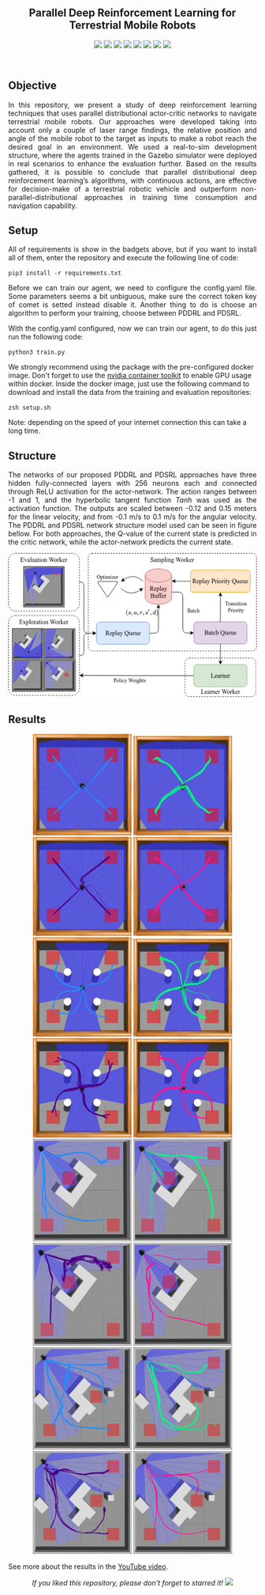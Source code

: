 <h2 align="center">Parallel Deep Reinforcement Learning for Terrestrial Mobile Robots</h2>

<p align="center">
  <img src="https://img.shields.io/badge/ROS-NoeticNinjemys-yellow"/>
  <img src="https://img.shields.io/badge/PyTorch-v1.9.0-blue"/>
  <img src="https://img.shields.io/badge/Torchvision-v0.8.1-blue"/>
  <img src="https://img.shields.io/badge/OpenCV-v4.4.0.46-blue"/>
  <img src="https://img.shields.io/badge/Pillow-v7.2.0-blue"/>
  <img src="https://img.shields.io/badge/Matplotlib-v3.3.3-blue"/>
  <img src="https://img.shields.io/badge/Pandas-v1.1.4-blue"/>
  <img src="https://img.shields.io/badge/Numpy-v1.19.2-blue"/>
</p>
<br/>

## Objective
<p align="justify"> 
  <a>In this repository, we present a study of deep reinforcement learning techniques that uses parallel distributional actor-critic networks to navigate terrestrial mobile robots. Our approaches were developed taking into account only a couple of laser range findings, the relative position and angle of the mobile robot to the target as inputs to make a robot reach the desired goal in an environment.
We used a real-to-sim development structure, where the agents trained in the Gazebo simulator were deployed in real scenarios to enhance the evaluation further.
Based on the results gathered, it is possible to conclude that parallel distributional deep reinforcement learning’s algorithms, with continuous actions, are effective for decision-make of a terrestrial robotic vehicle and outperform non-parallel-distributional approaches in training time consumption and navigation capability.</a>  
</p>
  

## Setup
<p align="justify"> 
 <a>All of requirements is show in the badgets above, but if you want to install all of them, enter the repository and execute the following line of code:</a>
</p>

```shell
pip3 install -r requirements.txt
```

<p align="justify"> 
 <a>Before we can train our agent, we need to configure the config.yaml file. Some parameters seems a bit unbiguous, make sure the correct token key of comet is setted instead disable it. Another thing to do is choose an algorithm to perform your training, choose between PDDRL and PDSRL. </a>
</p>

<p align="justify"> 
 <a>With the config.yaml configured, now we can train our agent, to do this just run the following code:</a>
</p>

```shell
python3 train.py
```

We strongly recommend using the package with the pre-configured docker image. Don't forget to use the <a href="https://docs.nvidia.com/datacenter/cloud-native/container-toolkit/install-guide.html#docker">nvidia container toolkit</a>  to enable GPU usage within docker. 
Inside the docker image, just use the following command to download and install the data from the training and evaluation repositories: 

```shell
zsh setup.sh
```

Note: depending on the speed of your internet connection this can take a long time. 

## Structure
<p align="justify"> 
  The networks of our proposed PDDRL and PDSRL approaches have three hidden fully-connected layers with 256 neurons each and connected through ReLU activation for the actor-network. The action ranges between -1 and 1, and the hyperbolic tangent function <em>Tanh</em> was used as the activation function. The outputs are scaled between -0.12 and 0.15 meters for the linear velocity, and from -0.1 m/s to 0.1 m/s for the angular velocity. The PDDRL and PDSRL network structure model used can be seen in figure bellow. For both approaches, the Q-value of the current state is predicted in the critic network, while the actor-network predicts the current state. 
</p>

<p align="center"> 
  <img src="media/Networks.png" alt="Approaches Scheme" width="800"/>
</p>

## Results

<p align="center"> 
  <img src="media/PDDRL_S1_N_SIM.png" alt="PDDRL_S1_N_SIM" width="200"/>
  <img src="media/PDSRL_S1_N_SIM.png" alt="PDSRL_S1_N_SIM" width="200"/>
  <img src="media/PDDRL_S1_P_SIM.png" alt="PDDRL_S1_P_SIM" width="200"/>
  <img src="media/PDSRL_S1_P_SIM.png" alt="PDSRL_S1_P_SIM" width="200"/>
  <img src="media/PDDRL_S2_N_SIM.png" alt="PDDRL_S2_N_SIM" width="200"/>
  <img src="media/PDSRL_S2_N_SIM.png" alt="PDSRL_S2_N_SIM" width="200"/>
  <img src="media/PDDRL_S2_P_SIM.png" alt="PDDRL_S2_P_SIM" width="200"/>
  <img src="media/PDSRL_S2_P_SIM.png" alt="PDSRL_S2_P_SIM" width="200"/>
  <img src="media/PDDRL_S3_N_SIM.png" alt="PDDRL_S3_N_SIM" width="200"/>
  <img src="media/PDSRL_S3_N_SIM.png" alt="PDSRL_S3_N_SIM" width="200"/>
  <img src="media/PDDRL_S3_P_SIM.png" alt="PDDRL_S3_P_SIM" width="200"/>
  <img src="media/PDSRL_S3_P_SIM.png" alt="PDSRL_S3_P_SIM" width="200"/>
  <img src="media/PDDRL_S4_N_SIM.png" alt="PDDRL_S4_N_SIM" width="200"/>
  <img src="media/PDSRL_S4_N_SIM.png" alt="PDSRL_S4_N_SIM" width="200"/>
  <img src="media/PDDRL_S4_P_SIM.png" alt="PDDRL_S4_P_SIM" width="200"/>
  <img src="media/PDSRL_S4_P_SIM.png" alt="PDSRL_S4_P_SIM" width="200"/>
</p>

See more about the results in the [YouTube video](https://www.youtube.com/).

<p align="center"> 
  <i>If you liked this repository, please don't forget to starred it!</i>
  <img src="https://img.shields.io/github/stars/victorkich/Parallel-Turtle-DRL?style=social"/>
</p>

